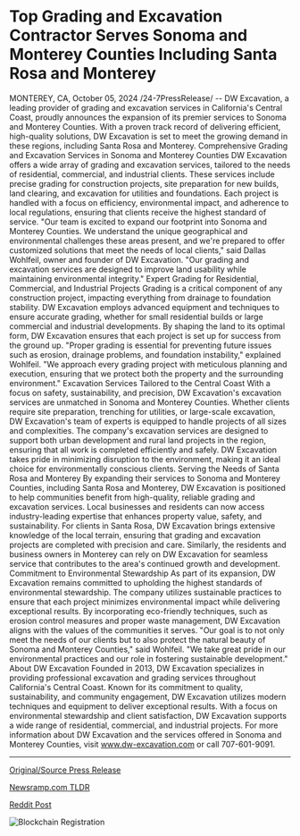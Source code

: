 # Top Grading and Excavation Contractor Serves Sonoma and Monterey Counties Including Santa Rosa and Monterey

MONTEREY, CA, October 05, 2024 /24-7PressRelease/ -- DW Excavation, a leading provider of grading and excavation services in California's Central Coast, proudly announces the expansion of its premier services to Sonoma and Monterey Counties. With a proven track record of delivering efficient, high-quality solutions, DW Excavation is set to meet the growing demand in these regions, including Santa Rosa and Monterey.  Comprehensive Grading and Excavation Services in Sonoma and Monterey Counties  DW Excavation offers a wide array of grading and excavation services, tailored to the needs of residential, commercial, and industrial clients. These services include precise grading for construction projects, site preparation for new builds, land clearing, and excavation for utilities and foundations. Each project is handled with a focus on efficiency, environmental impact, and adherence to local regulations, ensuring that clients receive the highest standard of service.  "Our team is excited to expand our footprint into Sonoma and Monterey Counties. We understand the unique geographical and environmental challenges these areas present, and we're prepared to offer customized solutions that meet the needs of local clients," said Dallas Wohlfeil, owner and founder of DW Excavation. "Our grading and excavation services are designed to improve land usability while maintaining environmental integrity."  Expert Grading for Residential, Commercial, and Industrial Projects  Grading is a critical component of any construction project, impacting everything from drainage to foundation stability. DW Excavation employs advanced equipment and techniques to ensure accurate grading, whether for small residential builds or large commercial and industrial developments. By shaping the land to its optimal form, DW Excavation ensures that each project is set up for success from the ground up.  "Proper grading is essential for preventing future issues such as erosion, drainage problems, and foundation instability," explained Wohlfeil. "We approach every grading project with meticulous planning and execution, ensuring that we protect both the property and the surrounding environment."  Excavation Services Tailored to the Central Coast  With a focus on safety, sustainability, and precision, DW Excavation's excavation services are unmatched in Sonoma and Monterey Counties. Whether clients require site preparation, trenching for utilities, or large-scale excavation, DW Excavation's team of experts is equipped to handle projects of all sizes and complexities.  The company's excavation services are designed to support both urban development and rural land projects in the region, ensuring that all work is completed efficiently and safely. DW Excavation takes pride in minimizing disruption to the environment, making it an ideal choice for environmentally conscious clients.  Serving the Needs of Santa Rosa and Monterey  By expanding their services to Sonoma and Monterey Counties, including Santa Rosa and Monterey, DW Excavation is positioned to help communities benefit from high-quality, reliable grading and excavation services. Local businesses and residents can now access industry-leading expertise that enhances property value, safety, and sustainability.  For clients in Santa Rosa, DW Excavation brings extensive knowledge of the local terrain, ensuring that grading and excavation projects are completed with precision and care. Similarly, the residents and business owners in Monterey can rely on DW Excavation for seamless service that contributes to the area's continued growth and development.  Commitment to Environmental Stewardship  As part of its expansion, DW Excavation remains committed to upholding the highest standards of environmental stewardship. The company utilizes sustainable practices to ensure that each project minimizes environmental impact while delivering exceptional results. By incorporating eco-friendly techniques, such as erosion control measures and proper waste management, DW Excavation aligns with the values of the communities it serves.  "Our goal is to not only meet the needs of our clients but to also protect the natural beauty of Sonoma and Monterey Counties," said Wohlfeil. "We take great pride in our environmental practices and our role in fostering sustainable development."  About DW Excavation  Founded in 2013, DW Excavation specializes in providing professional excavation and grading services throughout California's Central Coast. Known for its commitment to quality, sustainability, and community engagement, DW Excavation utilizes modern techniques and equipment to deliver exceptional results. With a focus on environmental stewardship and client satisfaction, DW Excavation supports a wide range of residential, commercial, and industrial projects.  For more information about DW Excavation and the services offered in Sonoma and Monterey Counties, visit www.dw-excavation.com or call 707-601-9091. 

---

[Original/Source Press Release](https://www.24-7pressrelease.com/press-release/514989/top-grading-and-excavation-contractor-serves-sonoma-and-monterey-counties-including-santa-rosa-and-monterey)
                    

[Newsramp.com TLDR](https://newsramp.com/curated-news/dw-excavation-expands-premier-grading-and-excavation-services-to-sonoma-and-monterey-counties/c269cd96c95b4cb645d8678f9b2c6c46) 

 



[Reddit Post](https://www.reddit.com/r/Business_NewsRamp/comments/1fwksxg/dw_excavation_expands_premier_grading_and/) 



![Blockchain Registration](https://cdn.newsramp.app/24-7PressRelease/qrcode/2410/5/pitapicoWnyd.webp)